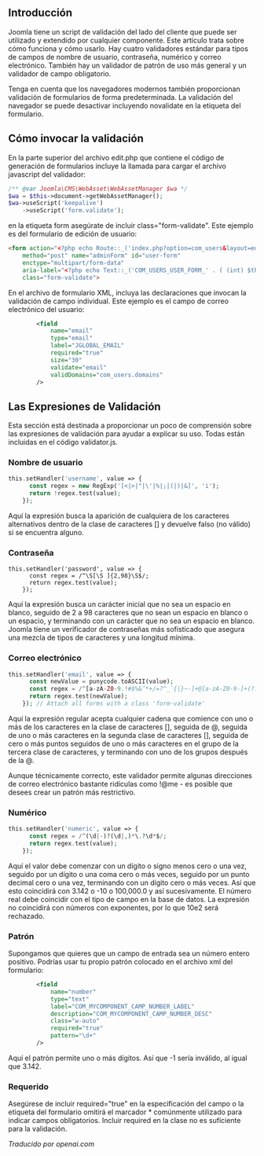 <!-- Filename: J4.x:Joomla_4_Tips_and_Tricks:_Form_Validation_Basics / Display title: Validación de Formulario -->

## Introducción

Joomla tiene un script de validación del lado del cliente que puede ser utilizado y extendido por cualquier componente. Este artículo trata sobre cómo funciona y cómo usarlo. Hay cuatro validadores estándar para tipos de campos de nombre de usuario, contraseña, numérico y correo electrónico. También hay un validador de patrón de uso más general y un validador de campo obligatorio.

Tenga en cuenta que los navegadores modernos también proporcionan validación de formularios de forma predeterminada. La validación del navegador se puede desactivar incluyendo novalidate en la etiqueta del formulario.

## Cómo invocar la validación

En la parte superior del archivo edit.php que contiene el código de generación de formularios incluye la llamada para cargar el archivo javascript del validador:

```php
/** @var Joomla\CMS\WebAsset\WebAssetManager $wa */
$wa = $this->document->getWebAssetManager();
$wa->useScript('keepalive')
    ->useScript('form.validate');
```

en la etiqueta form asegúrate de incluir class="form-validate". Este ejemplo es del formulario de edición de usuario:

```html
<form action="<?php echo Route::_('index.php?option=com_users&layout=edit&id=' . (int) $this->item->id); ?>"
    method="post" name="adminForm" id="user-form"
    enctype="multipart/form-data"
    aria-label="<?php echo Text::_('COM_USERS_USER_FORM_' . ( (int) $this->item->id === 0 ? 'NEW' : 'EDIT'), true); ?>"
    class="form-validate">
```

En el archivo de formulario XML, incluya las declaraciones que invocan la validación de campo individual. Este ejemplo es el campo de correo electrónico del usuario:

```xml
        <field
            name="email"
            type="email"
            label="JGLOBAL_EMAIL"
            required="true"
            size="30"
            validate="email"
            validDomains="com_users.domains"
        />
```

## Las Expresiones de Validación

Esta sección está destinada a proporcionar un poco de comprensión sobre las expresiones de validación para ayudar a explicar su uso. Todas están incluidas en el código validator.js.

### Nombre de usuario

```php
this.setHandler('username', value => {
      const regex = new RegExp('[<|>|"|\'|%|;|(|)|&]', 'i');
      return !regex.test(value);
    });
```

Aquí la expresión busca la aparición de cualquiera de los caracteres alternativos dentro de la clase de caracteres [] y devuelve falso (no válido) si se encuentra alguno.

### Contraseña

```pnp
this.setHandler('password', value => {
      const regex = /^\S[\S ]{2,98}\S$/;
      return regex.test(value);
    });
```

Aquí la expresión busca un carácter inicial que no sea un espacio en blanco, seguido de 2 a 98 caracteres que no sean un espacio en blanco o un espacio, y terminando con un carácter que no sea un espacio en blanco. Joomla tiene un verificador de contraseñas más sofisticado que asegura una mezcla de tipos de caracteres y una longitud mínima.

### Correo electrónico

```php
this.setHandler('email', value => {
      const newValue = punycode.toASCII(value);
      const regex = /^[a-zA-Z0-9.!#$%&’*+/=?^_`{|}~-]+@[a-zA-Z0-9-]+(?:\.[a-zA-Z0-9-]+)*$/;
      return regex.test(newValue);
    }); // Attach all forms with a class 'form-validate'
```

Aquí la expresión regular acepta cualquier cadena que comience con uno o más de los caracteres en la clase de caracteres [], seguida de @, seguida de uno o más caracteres en la segunda clase de caracteres [], seguida de cero o más puntos seguidos de uno o más caracteres en el grupo de la tercera clase de caracteres, y terminando con uno de los grupos después de la @.

Aunque técnicamente correcto, este validador permite algunas direcciones de correo electrónico bastante ridículas como !@me - es posible que desees crear un patrón más restrictivo.

### Numérico

```php
this.setHandler('numeric', value => {
      const regex = /^(\d|-)?(\d|,)*\.?\d*$/;
      return regex.test(value);
    });
```

Aquí el valor debe comenzar con un dígito o signo menos cero o una vez, seguido por un dígito o una coma cero o más veces, seguido por un punto decimal cero o una vez, terminando con un dígito cero o más veces. Así que esto coincidirá con 3.142 o -10 o 100,000.0 y así sucesivamente. El número real debe coincidir con el tipo de campo en la base de datos. La expresión no coincidirá con números con exponentes, por lo que 10e2 será rechazado.

### Patrón

Supongamos que quieres que un campo de entrada sea un número entero positivo. Podrías usar tu propio patrón colocado en el archivo xml del formulario:

```xml
        <field
            name="number"
            type="text"
            label="COM_MYCOMPONENT_CAMP_NUMBER_LABEL"
            description="COM_MYCOMPONENT_CAMP_NUMBER_DESC"
            class="w-auto"
            required="true"
            pattern="\d+"
        />
```

Aquí el patrón permite uno o más dígitos. Así que -1 sería inválido, al igual que 3.142.

### Requerido

Asegúrese de incluir required="true" en la especificación del campo o la etiqueta del formulario omitirá el marcador * comúnmente utilizado para indicar campos obligatorios. Incluir required en la clase no es suficiente para la validación.

*Traducido por openai.com*

